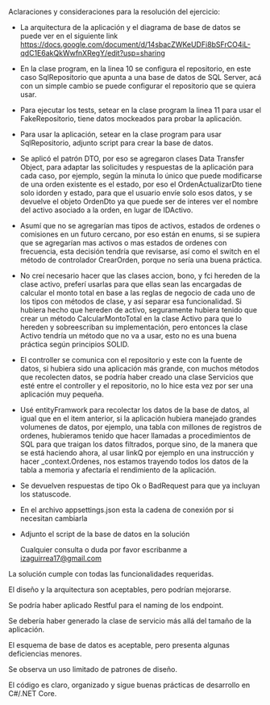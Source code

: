 Aclaraciones y consideraciones para la resolución del ejercicio:

- La arquitectura de la aplicación y el diagrama de base de datos se puede ver en el siguiente link
  https://docs.google.com/document/d/14sbacZWKeUDFi8bSFrCO4iL-qdC1E6akQkWwfnXRegY/edit?usp=sharing
- En la clase program, en la linea 10 se configura el repositorio, en este caso SqlRepositorio que
  apunta a una base de datos de SQL Server, acá con un simple cambio se puede configurar el repositorio
  que se quiera usar.
- Para ejecutar los tests, setear en la clase program la linea 11 para usar el FakeRepositorio, tiene datos mockeados para probar la aplicación.
- Para usar la aplicación, setear en la clase program para usar SqlRepositorio, adjunto script para crear la base de datos.
- Se aplicó el patrón DTO, por eso se agregaron clases Data Transfer Object, para adaptar las solicitudes y respuestas de la
  aplicación para cada caso, por ejemplo, según la minuta lo único que puede modificarse de una orden existente es el estado,
  por eso el OrdenActualizarDto tiene solo idorden y estado, para que el usuario envíe solo esos datos, y se devuelve el objeto
  OrdenDto ya que puede ser de interes ver el nombre del activo asociado a la orden, en lugar de IDActivo.
- Asumí que no se agregarían mas tipos de activos, estados de ordenes o comisiones en un futuro cercano, por eso están en enums,
  si se supiera que se agregarían mas activos o mas estados de ordenes con frecuencia, esta decisión tendría que revisarse, así
  como el switch en el método de controlador CrearOrden, porque no sería una buena práctica.
- No creí necesario hacer que las clases accion, bono, y fci hereden de la clase activo, preferí usarlas para que ellas sean las
  encargadas de calcular el monto total en base a las reglas de negocio de cada uno de los tipos con métodos de clase, y así separar
  esa funcionalidad. Si hubiera hecho que hereden de activo, seguramente hubiera tenido que crear un método CalcularMontoTotal en la
  clase Activo para que lo hereden y sobreescriban su implementación, pero entonces la clase Activo tendría un método que no va a usar,
  esto no es una buena práctica según principios SOLID.
- El controller se comunica con el repositorio y este con la fuente de datos, si hubiera sido una aplicación más grande, con muchos
  métodos que recolecten datos, se podría haber creado una clase Servicios que esté entre el controller y el repositorio, no lo hice
  esta vez por ser una aplicación muy pequeña.
- Usé entityFramwork para recolectar los datos de la base de datos, al igual que en el item anterior, si la aplicación hubiera manejado
  grandes volumenes de datos, por ejemplo, una tabla con millones de registros de ordenes, hubieramos tenido que hacer llamadas a procedimientos
  de SQL para que traigan los datos filtrados, porque sino, de la manera que se está haciendo ahora, al usar linkQ por ejemplo en una instrucción
  y hacer _context.Ordenes, nos estamos trayendo todos los datos de la tabla a memoria y afectaría el rendimiento de la aplicación.
- Se devuelven respuestas de tipo Ok o BadRequest para que ya incluyan los statuscode.
- En el archivo appsettings.json esta la cadena de conexión por si necesitan cambiarla
- Adjunto el script de la base de datos en la solución

  Cualquier consulta o duda por favor escribanme a izaguirrea17@gmail.com


La solución cumple con todas las funcionalidades requeridas.

El diseño y la arquitectura son aceptables, pero podrían mejorarse.

Se podría haber aplicado Restful para el naming de los endpoint.

Se debería haber generado la clase de servicio más allá del tamaño de la aplicación.

El esquema de base de datos es aceptable, pero presenta algunas deficiencias menores.

Se observa un uso limitado de patrones de diseño.

El código es claro, organizado y sigue buenas prácticas de desarrollo en C#/.NET Core.
